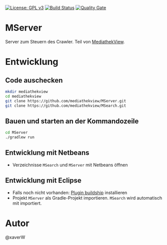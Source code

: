 [![License: GPL v3](https://img.shields.io/badge/License-GPL%20v3-blue.svg)](http://www.gnu.org/licenses/gpl-3.0)
[![Build Status](https://travis-ci.org/mediathekview/MServer.svg?branch=master)](https://travis-ci.org/mediathekview/MServer)
[![Quality Gate](https://sonarqube.com/api/badges/gate?key=mediathekview%3AMServer)](https://sonarqube.com/dashboard/index/mediathekview%3AMServer)

# MServer
Server zum Steuern des Crawler. Teil von [MediathekView](https://github.com/mediathekview).

# Entwicklung

## Code auschecken
```bash
mkdir mediathekview
cd mediathekview
git clone https://github.com/mediathekview/MServer.git
git clone https://github.com/mediathekview/MSearch.git
```

## Bauen und starten an der Kommandozeile
```bash
cd MServer
./gradlew run
```

## Entwicklung mit Netbeans
* Verzeichnisse `MSearch` und `MServer` mit Netbeans öffnen

## Entwicklung mit Eclipse
* Falls noch nicht vorhanden: [Plugin buildship](https://projects.eclipse.org/projects/tools.buildship) installieren
* Projekt `MServer` als Gradle-Projekt importieren. `MSearch` wird automatisch mit importiert.

# Autor
@xaverW
